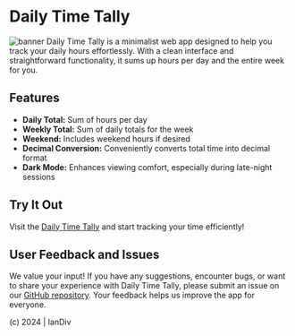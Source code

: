 # Daily Time Tally

![banner](https://github.com/iandiv/Daily-Time-Tally/assets/28383248/e0345dfe-0861-401f-a8c3-6b80e0939da9)
Daily Time Tally is a minimalist web app designed to help you track your daily hours effortlessly. With a clean interface and straightforward functionality, it sums up hours per day and the entire week for you.

## Features
- **Daily Total:** Sum of hours per day
- **Weekly Total:** Sum of daily totals for the week
- **Weekend:** Includes weekend hours if desired
- **Decimal Conversion:** Conveniently converts total time into decimal format
- **Dark Mode:** Enhances viewing comfort, especially during late-night sessions


## Try It Out
Visit the [Daily Time Tally](https://iandiv.github.io/Daily-Time-Tally/) and start tracking your time efficiently!


## User Feedback and Issues
We value your input! If you have any suggestions, encounter bugs, or want to share your experience with Daily Time Tally, please submit an issue on our [GitHub repository](https://github.com/iandiv/Daily-Time-Tally/issues). Your feedback helps us improve the app for everyone.

(c) 2024 | IanDiv
